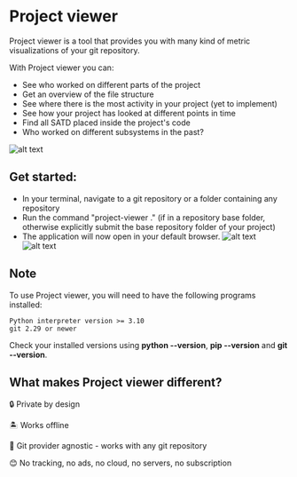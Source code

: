 # Project viewer
Project viewer is a tool that provides you with many kind of metric visualizations of your git repository.

With Project viewer you can:

- See who worked on different parts of the project
- Get an overview of the file structure
- See where there is the most activity in your project (yet to implement)
- See how your project has looked at different points in time
- Find all SATD placed inside the project's code
- Who worked on different subsystems in the past?

![alt text](docs/samples/pvt_dir.png)

## Get started:

- In your terminal, navigate to a git repository or a folder containing any repository
- Run the command "project-viewer ." (if in a repository base folder, otherwise explicitly submit the base repository folder of your project)
- The application will now open in your default browser.
![alt text](docs/samples/pvt_overview.png)![alt text](docs/samples/pvt_authors.png)
## Note

To use Project viewer, you will need to have the following programs installed:

    Python interpreter version >= 3.10
    git 2.29 or newer

Check your installed versions using **python --version**, **pip --version** and **git --version**.

## What makes Project viewer different?

🔒 Private by design

🏝️ Works offline

🤷 Git provider agnostic - works with any git repository

😊 No tracking, no ads, no cloud, no servers, no subscription